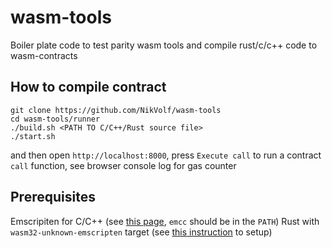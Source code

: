 # wasm-tools

Boiler plate code to test parity wasm tools and compile rust/c/c++ code to wasm-contracts

## How to compile contract

```
git clone https://github.com/NikVolf/wasm-tools
cd wasm-tools/runner
./build.sh <PATH TO C/C++/Rust source file>
./start.sh
```

and then open `http://localhost:8000`, press `Execute call` to run a contract `call` function, see browser console log for gas counter

## Prerequisites 

Emscripiten for C/C++ (see [this page](http://kripken.github.io/emscripten-site/docs/getting_started/downloads.html), `emcc` should be in the `PATH`)
Rust with `wasm32-unknown-emscripten` target (see [this instruction](https://hackernoon.com/compiling-rust-to-webassembly-guide-411066a69fde) to setup)
